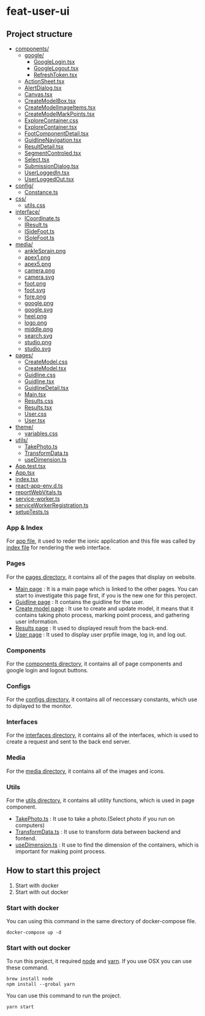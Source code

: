 # feat-user-ui
## Project structure
* [components/](./src/components)
  * [google/](./src/components/google)
    * [GoogleLogin.tsx](./src/components/google/GoogleLogin.tsx)
    * [GoogleLogout.tsx](./src/components/google/GoogleLogout.tsx)
    * [RefreshToken.tsx](./src/components/google/RefreshToken.tsx)
  * [ActionSheet.tsx](./src/components/ActionSheet.tsx)
  * [AlertDialog.tsx](./src/components/AlertDialog.tsx)
  * [Canvas.tsx](./src/components/Canvas.tsx)
  * [CreateModelBox.tsx](./src/components/CreateModelBox.tsx)
  * [CreateModelImageItems.tsx](./src/components/CreateModelImageItems.tsx)
  * [CreateModelMarkPoints.tsx](./src/components/CreateModelMarkPoints.tsx)
  * [ExploreContainer.css](./src/components/ExploreContainer.css)
  * [ExploreContainer.tsx](./src/components/ExploreContainer.tsx)
  * [FootComponentDetail.tsx](./src/components/FootComponentDetail.tsx)
  * [GuidlineNavigation.tsx](./src/components/GuidlineNavigation.tsx)
  * [ResultDetail.tsx](./src/components/ResultDetail.tsx)
  * [SegmentControled.tsx](./src/components/SegmentControled.tsx)
  * [Select.tsx](./src/components/Select.tsx)
  * [SubmissionDialog.tsx](./src/components/SubmissionDialog.tsx)
  * [UserLoggedIn.tsx](./src/components/UserLoggedIn.tsx)
  * [UserLoggedOut.tsx](./src/components/UserLoggedOut.tsx)
* [config/](./src/config)
  * [Constance.ts](./src/config/Constance.ts)
* [css/](./src/css)
  * [utils.css](./src/css/utils.css)
* [interface/](./src/interface)
  * [ICoordinate.ts](./src/interface/ICoordinate.ts)
  * [IResult.ts](./src/interface/IResult.ts)
  * [ISideFoot.ts](./src/interface/ISideFoot.ts)
  * [ISoleFoot.ts](./src/interface/ISoleFoot.ts)
* [media/](./src/media)
  * [ankleSprain.png](./src/media/ankleSprain.png)
  * [apex1.png](./src/media/apex1.png)
  * [apex5.png](./src/media/apex5.png)
  * [camera.png](./src/media/camera.png)
  * [camera.svg](./src/media/camera.svg)
  * [foot.png](./src/media/foot.png)
  * [foot.svg](./src/media/foot.svg)
  * [fore.png](./src/media/fore.png)
  * [google.png](./src/media/google.png)
  * [google.svg](./src/media/google.svg)
  * [heel.png](./src/media/heel.png)
  * [logo.png](./src/media/logo.png)
  * [middle.png](./src/media/middle.png)
  * [search.svg](./src/media/search.svg)
  * [studio.png](./src/media/studio.png)
  * [studio.svg](./src/media/studio.svg)
* [pages/](./src/pages)
  * [CreateModel.css](./src/pages/CreateModel.css)
  * [CreateModel.tsx](./src/pages/CreateModel.tsx)
  * [Guidline.css](./src/pages/Guidline.css)
  * [Guidline.tsx](./src/pages/Guidline.tsx)
  * [GuidlineDetail.tsx](./src/pages/GuidlineDetail.tsx)
  * [Main.tsx](./src/pages/Main.tsx)
  * [Results.css](./src/pages/Results.css)
  * [Results.tsx](./src/pages/Results.tsx)
  * [User.css](./src/pages/User.css)
  * [User.tsx](./src/pages/User.tsx)
* [theme/](./src/theme)
  * [variables.css](./src/theme/variables.css)
* [utils/](./src/utils)
  * [TakePhoto.ts](./src/utils/TakePhoto.ts)
  * [TransformData.ts](./src/utils/TransformData.ts)
  * [useDimension.ts](./src/utils/useDimension.ts)
* [App.test.tsx](./src/App.test.tsx)
* [App.tsx](./src/App.tsx)
* [index.tsx](./src/index.tsx)
* [react-app-env.d.ts](./src/react-app-env.d.ts)
* [reportWebVitals.ts](./src/reportWebVitals.ts)
* [service-worker.ts](./src/service-worker.ts)
* [serviceWorkerRegistration.ts](./src/serviceWorkerRegistration.ts)
* [setupTests.ts](./src/setupTests.ts)

### App & Index
For [app file](./src/App.tsx), it used to reder the ionic application and this file was called by [index file](./src/index.tsx) for rendering the web interface.

### Pages
For the [pages directory](./src/pages), it contains all of the pages that display on website.

- [Main page](./src/pages/Main.tsx) : It is a main page which is linked to the other pages. You can start to investigate this page first, if you is the new one for this peroject.
- [Guidline page](./src/pages/Guidline.tsx) : It contains the guidline for the user.
- [Create model page](./src/pages/CreateModel.tsx) : It use to create and update model, it means that it contains taking photo process, marking point process, and gathering user information.
- [Results page](./src/pages/Results.tsx) : It used to displayed result from the back-end.
- [User page](./src/pages/User.tsx) : It used to display user prpfile image, log in, and log out.

### Components
For the [components directory](./src/components), it contains all of page components and google login and logout buttons.

### Configs
For the [configs directory](./src/config), it contains all of neccessary constants, which use to diplayed to the monitor.

### Interfaces
For the [interfaces directory](./src/interface), it contains all of the interfaces, which is used to create a request and sent to the back end server.

### Media
For the [media directory](./src/media), it contains all of the images and icons.

### Utils
For the [utils directory](./src/utils), it contains all utility functions, which is used in page component.
- [TakePhoto.ts](./src/utils/TakePhoto.ts) : It use to take a photo.(Select photo if you run on computers)
- [TransformData.ts](./src/utils/TransformData.ts) : It use to transform data between backend and fontend.
- [useDimension.ts](./src/utils/useDimension.ts) : It use to find the dimension of the containers, which is important for making point process.

## How to start this project
1. Start with docker
2. Start with out docker

### Start with docker
You can using this command in the same directory of docker-compose file.
```
docker-compose up -d
```
### Start with out docker
To run this project, it required [node](https://nodejs.org/en/) and [yarn](https://yarnpkg.com/). If you use OSX you can use these command.
```
brew install node
npm install --grobal yarn
```

You can use this command to run the project.
```
yarn start
```

